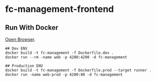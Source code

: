 # fc-management-frontend

## Run With Docker
[Open Browser](http://localhost:4200).
```
## Dev ENV
docker build -t fc-management -f Dockerfile.dev .
docker run --rm -name web -p 4200:4200 -d fc-management
```

```
## Production ENV
docker build -t fc-management -f Dockerfile.prod --target runner .
docker run -name web-prod -p 4200:80 -d fc-management
```
